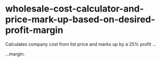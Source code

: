 # wholesale-cost-calculator-and-price-mark-up-based-on-desired-profit-margin

Calculates company cost from list price and marks up by a 25% profit …

…margin.

